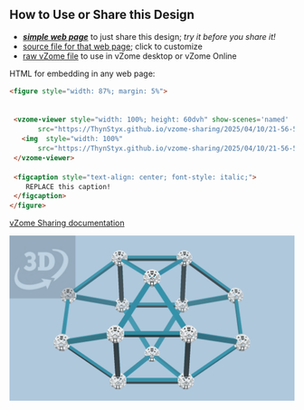 
## How to Use or Share this Design

 - [***simple web page***](<https://ThynStyx.github.io/vzome-sharing/2025/04/10/21-56-58-J91/>) to just share this design; *try it before you share it!*
 - [source file for that web page](<https://github.com/ThynStyx/vzome-sharing/edit/main/2025/04/10/21-56-58-J91/index.md>); click to customize
 - [raw vZome file](<https://raw.githubusercontent.com/ThynStyx/vzome-sharing/main/2025/04/10/21-56-58-J91/J91.vZome>) to use in vZome desktop or vZome Online
 
 HTML for embedding in any web page:
 ```html
<figure style="width: 87%; margin: 5%">
  
  
  <vzome-viewer style="width: 100%; height: 60dvh" show-scenes='named'
        src="https://ThynStyx.github.io/vzome-sharing/2025/04/10/21-56-58-J91/J91.vZome" >
    <img  style="width: 100%"
        src="https://ThynStyx.github.io/vzome-sharing/2025/04/10/21-56-58-J91/J91.png" >
  </vzome-viewer>

  <figcaption style="text-align: center; font-style: italic;">
     REPLACE this caption!
  </figcaption>
</figure>

 ```

[vZome Sharing documentation](https://vzome.github.io/vzome/sharing.html#how-it-works)

![Image](<J91.png>)

